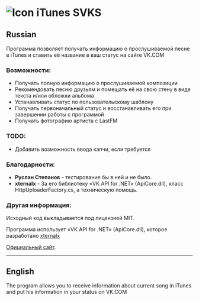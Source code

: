 ![Icon](http://dl.dropbox.com/u/3201889/svkst.png) iTunes SVKS
===========

Russian
-------

Программа позволяет получать информацию о прослушиваемой песне в iTunes и ставить её название в ваш статус на сайте VK.COM


### Возможности:

* Получать полную информацию о прослушиваемой композиции
* Рекомендовать песню друзьям и помещать её на свою стену в виде текста и/или обложки альбома
* Устанавливать статус по пользовательскому шаблону
* Получать первоначальный статус и восстанавливать его при завершении работы с программой
* Получать фотографию артиста с LastFM


### TODO:

* Добавить возможность ввода капчи, если требуется


### Благодарности:
* <b>Руслан Степанов</b> - тестирование
бы в ней и не было.
* <b>xternalx</b> - За его библиотеку «VK API for .NET» (ApiCore.dll), класс HttpUploaderFactory.cs, а техническую помощь.


### Другая информация:

Исходный код выкладывается под лицензией MIT.

Программа использует «VK API for .NET» (ApiCore.dll), которое разработано [xternalx](http://www.xternalx.com)

[Официальный сайт](http://isvks.snouwer.ru).

---
English
-------

The program allows you to receive information about current song in iTunes and put his information in  your status on VK.COM 

